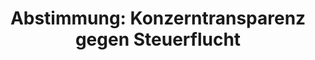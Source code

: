---
abstimmung:
  abstimmung: 4
  bundestagssitzung: 98
  datum: 9. Mai 2019
  legislaturperiode: 19
categories:
- Todo
data:
- title: Abstimmungsergebnis 20190509_4-data.pdf
  url: /res/2021-btw/abstimmungsergebnisse/20190509_4-data.pdf
- title: Abstimmungsergebnis 20190509_4_xls-data.xls
  url: /res/2021-btw/abstimmungsergebnisse/20190509_4_xls-data.xls
- title: Abstimmungsergebnis 20190509_4_xls-datacsv
  url: /res/2021-btw/abstimmungsergebnisse/csv/20190509_4_xls-datacsv
ergebnis:
  AfD:
    enthaltung: 0
    gesamt: 91
    ja: 76
    nein: 2
    nichtabgegeben: 13
    ungueltig: 0
  Bündnis 90/Die Grünen:
    enthaltung: 0
    gesamt: 67
    ja: 0
    nein: 57
    nichtabgegeben: 10
    ungueltig: 0
  Die Linke:
    enthaltung: 0
    gesamt: 69
    ja: 0
    nein: 60
    nichtabgegeben: 9
    ungueltig: 0
  FDP:
    enthaltung: 0
    gesamt: 80
    ja: 67
    nein: 0
    nichtabgegeben: 13
    ungueltig: 0
  cdu/csu:
    enthaltung: 0
    gesamt: 246
    ja: 220
    nein: 0
    nichtabgegeben: 26
    ungueltig: 0
  file: 20190509_4_xls-data.xls
  fraktionslos:
    enthaltung: 1
    gesamt: 4
    ja: 1
    nein: 1
    nichtabgegeben: 1
    ungueltig: 0
  spd:
    enthaltung: 0
    gesamt: 152
    ja: 128
    nein: 0
    nichtabgegeben: 24
    ungueltig: 0
layout: abstimmung
links:
- title: Link zu bundestag.de
  url: https://www.bundestag.de/parlament/plenum/abstimmung/abstimmung?id=600
preview: 'Deutscher Bundestag


  98. Sitzung des Deutschen Bundestages

  am Donnerstag, 9. Mai 2019


  Endgültiges Ergebnis der Namentlichen Abstimmung Nr. 4


  Beschlussempfehlung des Finanzausschusses (7. Ausschuss)

  zu dem Antrag der Abgeordneten Fabio De Masi, Jörg Cezanne, Klaus Ernst, weiterer

  Abgeordneter und der Fraktion DIE LINKE.

  Konzerntransparenz gegen Steuerflucht

  Drs. 19/7906 und 19/8388'
tags:
- Todo
title: 'Abstimmung: Konzerntransparenz gegen Steuerflucht'
---